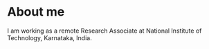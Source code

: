 # About me
I am working as a remote Research Associate at National Institute of Technology, Karnataka, India.

